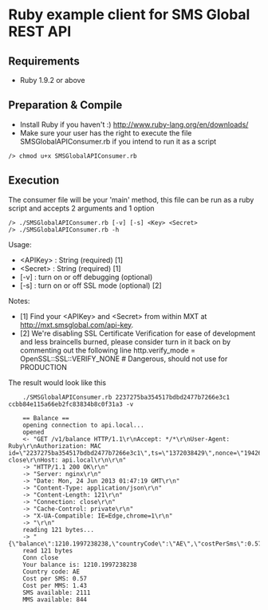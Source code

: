 Ruby example client for SMS Global REST API
================================

Requirements
--------------------------------
 - Ruby 1.9.2 or above


Preparation & Compile
--------------------------------
 - Install Ruby if you haven't :) http://www.ruby-lang.org/en/downloads/
 - Make sure your user has the right to execute the file SMSGlobalAPIConsumer.rb if you intend to run it as a script
~~~
/> chmod u+x SMSGlobalAPIConsumer.rb
~~~

Execution
--------------------------------
The consumer file will be your 'main' method, this file can be run as a ruby script and accepts 2 arguments and 1 option
~~~
/> ./SMSGlobalAPIConsumer.rb [-v] [-s] <Key> <Secret>
/> ./SMSGlobalAPIConsumer.rb -h
~~~
Usage:
 * \<APIKey\> : String (required) [1]
 * \<Secret\> : String (required) [1]
 * [-v] : turn on or off debugging (optional)
 * [-s] : turn on or off SSL mode (optional) [2]

Notes:
 * [1] Find your \<APIKey\> and \<Secret\> from within MXT at http://mxt.smsglobal.com/api-key.
 * [2] We're disabling SSL Certificate Verification for ease of development and less braincells burned, please consider turn in it back on by commenting out the following line
                 http.verify_mode = OpenSSL::SSL::VERIFY_NONE # Dangerous, should not use for PRODUCTION


The result would look like this 
~~~
    ./SMSGlobalAPIConsumer.rb 2237275ba354517bdbd2477b7266e3c1 ccbb84e115a66eb2fc83834b8c0f31a3 -v

    == Balance ==
    opening connection to api.local...
    opened
    <- "GET /v1/balance HTTP/1.1\r\nAccept: */*\r\nUser-Agent: Ruby\r\nAuthorization: MAC id=\"2237275ba354517bdbd2477b7266e3c1\",ts=\"1372038429\",nonce=\"194261ab1a02abf8ee50c0c64bbf8534\",mac=\"vUirDqMjaBoMSICImtwQF/hkGAT8XCLMSzZiKLRp4g0=\"\r\nConnection: close\r\nHost: api.local\r\n\r\n"
    -> "HTTP/1.1 200 OK\r\n"
    -> "Server: nginx\r\n"
    -> "Date: Mon, 24 Jun 2013 01:47:19 GMT\r\n"
    -> "Content-Type: application/json\r\n"
    -> "Content-Length: 121\r\n"
    -> "Connection: close\r\n"
    -> "Cache-Control: private\r\n"
    -> "X-UA-Compatible: IE=Edge,chrome=1\r\n"
    -> "\r\n"
    reading 121 bytes...
    -> "{\"balance\":1210.1997238238,\"countryCode\":\"AE\",\"costPerSms\":0.57,\"costPerMms\":1.43,\"smsAvailable\":2111,\"mmsAvailable\":844}"
    read 121 bytes
    Conn close
    Your balance is: 1210.1997238238
    Country code: AE
    Cost per SMS: 0.57
    Cost per MMS: 1.43
    SMS available: 2111
    MMS available: 844
~~~